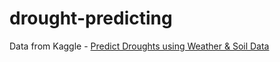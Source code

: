 # drought-predicting

Data from Kaggle - [Predict Droughts using Weather & Soil Data](https://www.kaggle.com/datasets/cdminix/us-drought-meteorological-data)
